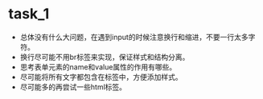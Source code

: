 # task_1

- 总体没有什么大问题，在遇到input的时候注意换行和缩进，不要一行太多字符。
- 换行尽可能不用br标签来实现，保证样式和结构分离。
- 思考表单元素的name和value属性的作用有哪些。
- 尽可能将所有文字都包含在标签中，方便添加样式。
- 尽可能多的再尝试一些html标签。